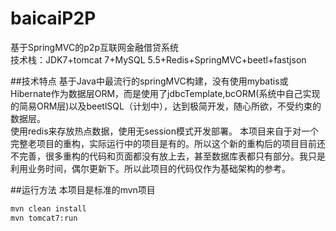 # baicaiP2P
基于SpringMVC的p2p互联网金融借贷系统   
技术栈：JDK7+tomcat 7+MySQL 5.5+Redis+SpringMVC+beetl+fastjson

##技术特点
    基于Java中最流行的springMVC构建，没有使用mybatis或Hibernate作为数据层ORM，而是使用了jdbcTemplate,bcORM(系统中自己实现的简易ORM层)以及beetlSQL（计划中），达到极简开发，随心所欲，不受约束的数据层。   
    使用redis来存放热点数据，使用无session模式开发部署。
    本项目来自于对一个完整老项目的重构，实际运行中的项目是有的。所以这个新的重构后的项目目前还不完善，很多重构的代码和页面都没有放上去，甚至数据库表都只有部分。我只是利用业务时间，偶尔更新下。所以此项目的代码仅作为基础架构的参考。
    
##运行方法
    本项目是标准的mvn项目
  ```xml
  mvn clean install 
  mvn tomcat7:run
```

